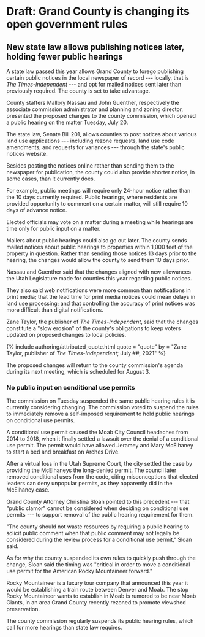 # Draft: Grand County is changing its open government rules

## New state law allows publishing notices later, holding fewer public hearings

A state law passed this year allows Grand County to forego publishing certain public notices in the local newspaper of record --- locally, that is *The Times-Independent* --- and opt for mailed notices sent later than previously required. The county is set to take advantage.

County staffers Mallory Nassau and John Guenther, respectively the associate commission administrator and planning and zoning director, presented the proposed changes to the county commission, which opened a public hearing on the matter Tuesday, July 20.

The state law, Senate Bill 201, allows counties to post notices about various land use applications --- including rezone requests, land use code amendments, and requests for variances --- through the state's public notices website.

Besides posting the notices online rather than sending them to the newspaper for publication, the county could also provide shorter notice, in some cases, than it currently does.

For example, public meetings will require only 24-hour notice rather than the 10 days currently required. Public hearings, where residents are provided opportunity to comment on a certain matter, will still require 10 days of advance notice.

Elected officials may vote on a matter during a meeting while hearings are time only for public input on a matter.

Mailers about public hearings could also go out later. The county sends mailed notices about public hearings to properties within 1,000 feet of the property in question. Rather than sending those notices 13 days prior to the hearing, the changes would allow the county to send them 10 days prior.

Nassau and Guenther said that the changes aligned with new allowances the Utah Legislature made for counties this year regarding public notices.

They also said web notifications were more common than notifications in print media; that the lead time for print media notices could mean delays in land use processing; and that controlling the accuracy of print notices was more difficult than digital notifications.

Zane Taylor, the publisher of *The Times-Independent*, said that the changes constitute a "slow erosion" of the county's obligations to keep voters updated on proposed changes to local policies.

{% include authoring/attributed_quote.html
    quote = "quote"
    by = "Zane Taylor, publisher of *The Times-Independent*; July ##, 2021"
%}

The proposed changes will return to the county commission's agenda during its next meeting, which is scheduled for August 3.

### No public input on conditional use permits

The commission on Tuesday suspended the same public hearing rules it is currently considering changing. The commission voted to suspend the rules to immediately remove a self-imposed requirement to hold public hearings on conditional use permits.

A conditional use permit caused the Moab City Council headaches from 2014 to 2018, when it finally settled a lawsuit over the denial of a conditional use permit. The permit would have allowed Jeramey and Mary McElhaney to start a bed and breakfast on Arches Drive.

After a virtual loss in the Utah Supreme Court, the city settled the case by providing the McElhaneys the long-denied permit. The council later removed conditional uses from the code, citing misconceptions that elected leaders can deny unpopular permits, as they apparently did in the McElhaney case.

Grand County Attorney Christina Sloan pointed to this precedent --- that "public clamor" cannot be considered when deciding on conditional use permits --- to support removal of the public hearing requirement for them.

"The county should not waste resources by requiring a public hearing to solicit public comment when that public comment may not legally be considered during the review process for a conditional use permit," Sloan said.

As for why the county suspended its own rules to quickly push through the change, Sloan said the timing was "critical in order to move a conditional use permit for the American Rocky Mountaineer forward."

Rocky Mountaineer is a luxury tour company that announced this year it would be establishing a train route between Denver and Moab. The stop Rocky Mountaineer wants to establish in Moab is rumored to be near Moab Giants, in an area Grand County recently rezoned to promote viewshed preservation.

The county commission regularly suspends its public hearing rules, which call for more hearings than state law requires.
